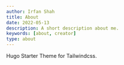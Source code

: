 ```yaml
---
author: Irfan Shah
title: About
date: 2022-05-13
description: A short description about me.
keywords: [about, creator]
type: about
---
```


Hugo Starter Theme for Tailwindcss.
